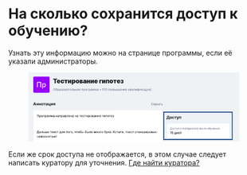 # На сколько сохранится доступ к обучению?

Узнать эту информацию можно на странице программы, если её указали администраторы.&#x20;

<figure><img src=".gitbook/assets/image (133).png" alt=""><figcaption></figcaption></figure>

Если же срок доступа не отображается, в этом случае следует написать куратору для уточнения. [Где найти куратора?](gde-naiti-kuratora.md)
